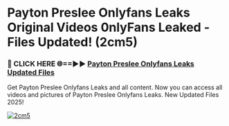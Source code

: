 # Payton Preslee Onlyfans Leaks Original Videos 0nlyFans Leaked - Files Updated! (2cm5)

<h3>🔴 CLICK HERE 🌐==►► <a href="https://tinyurl.com/3hn5wdd3" rel="nofollow">Payton Preslee Onlyfans Leaks Updated Files</a></h3>

Get Payton Preslee Onlyfans Leaks and all content. Now you can access all videos and pictures of Payton Preslee Onlyfans Leaks. New Updated Files 2025!

[![2cm5](https://i.imgur.com/4HnBqBT.gif)](https://tinyurl.com/3hn5wdd3)
